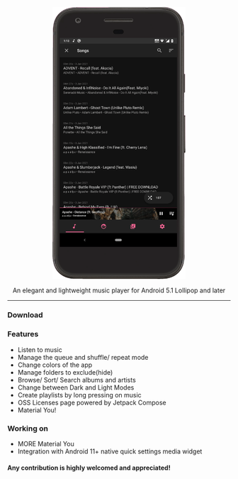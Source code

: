 <p align="center">
  <img width="300" src="https://github.com/AP-Atul/music_player_lite/blob/main/assets/music_player_lite.gif" alt="app gif">
</p>

<p align="center">
  An elegant and lightweight music player for Android 5.1 Lollipop and later <br>
</p>

---
### Download

### Features
* Listen to music
* Manage the queue and shuffle/ repeat mode
* Change colors of the app
* Manage folders to exclude(hide)
* Browse/ Sort/ Search albums and artists
* Change between Dark and Light Modes
* Create playlists by long pressing on music
* OSS Licenses page powered by Jetpack Compose
* Material You!

### Working on
* MORE Material You
* Integration with Android 11+ native quick settings media widget


#### Any contribution is highly welcomed and appreciated!
